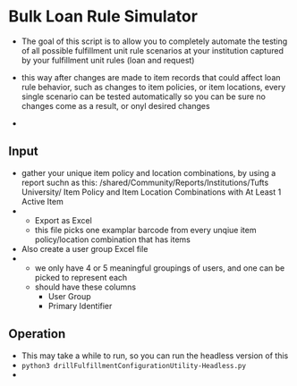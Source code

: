 # Bulk Loan Rule Simulator
- The goal of this script is to allow you to completely automate the testing of all possible fulfillment unit rule scenarios at your institution captured by your fulfillment unit rules (loan and request)
- this way after changes are made to item records that could affect loan rule behavior, such as changes to item policies, or item locations, every single scenario can be tested automatically so you can be sure no changes come as a result, or onyl desired changes

- 
## Input
- gather your unique item policy and location combinations, by using a report suchn as this: 	/shared/Community/Reports/Institutions/Tufts University/	Item Policy and Item Location Combinations with At Least 1 Active Item
-   - Export as Excel
    - this file picks one examplar barcode from every unqiue item policy/location combination that has items
- Also create a user group Excel file
-   - we only have 4 or 5 meaningful groupings of users, and one can be picked to represent each
    - should have these columns
      - User Group
      - Primary Identifier
 

## Operation

- This may take a while to run, so you can run the headless version of this
- `python3 drillFulfillmentConfigurationUtility-Headless.py`
-   
